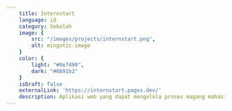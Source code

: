 ```yaml
---
    title: Internstart
    language: id
    category: Sekolah
    image: {
        src: "/images/projects/internstart.png",
        alt: mingotic-image
    }
    color: {
        light: "#0e7490",
        dark: "#0891b2"
    }
    isDraft: false
    externalLink: 'https://internstart.pages.dev/'
    description: Aplikasi web yang dapat mengelola proses magang mahasiswa di perguruan tinggi mereka masing-masing.
---
```


